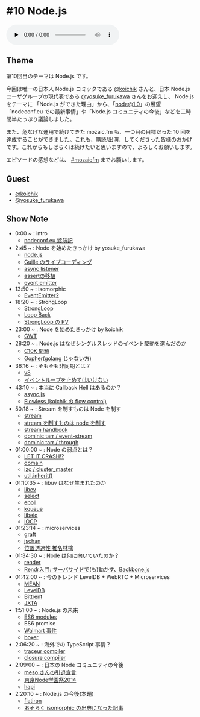 # #10 Node.js

<audio preload=none controls src=http://files.mozaic.fm/mozaic-ep10.m4a></audio>


## Theme

第10回目のテーマは Node.js です。

今回は唯一の日本人 Node.js コミッタである [@koichik](https://twitter.com/koichik/) さんと、日本 Node.js ユーザグループの現代表である [@yosuke_furukawa](https://twitter.com/yosuke_furukawa) さんをお迎えし、 Node.js をテーマに 「Node.js ができた理由」から、「node@1.0」の展望「nodeconf.eu での最新事情」や「Node.js コミュニティの今後」などを二時間半たっぷり議論しました。

また、危なげな運用で続けてきた mozaic.fm も、一つ目の目標だった 10 回を達成することができました。これも、購読/出演、してくださった皆様のおかげです。これからもしばらくは続けたいと思いますので、よろしくお願いします。

エピソードの感想などは、 [#mozaicfm](https://twitter.com/search?q=mozaicfm&src=hash) までお願いします。


## Guest

- [@koichik](https://twitter.com/koichik)
- [@yosuke_furukawa](https://twitter.com/yosuke_furukawa)


## Show Note

- 0:00 ~ : intro
  - [nodeconf.eu 渡航記](http://t.umblr.com/redirect?z=http%3A%2F%2Fyosuke-furukawa.hatenablog.com%2Fentry%2F2014%2F09%2F09%2F174601&t=Mzk1NmI3OTU5NTZkYWU5ZWFkMzI2Y2NjMTk2NDJjNDc1MzRhMDg2NSxYdVJHVGd5bQ%3D%3D)
- 2:45 ~ : Node を始めたきっかけ by yosuke_furukawa
  - [node.js](http://t.umblr.com/redirect?z=http%3A%2F%2Fnodejs.org&t=MjZjZTRhNDVhNDBjYjVmNWEwMzk2MDkzNzY0MDg3MDFjOTQ1YWRlNixYdVJHVGd5bQ%3D%3D)
  - [Guille のライブコーディング](http://t.umblr.com/redirect?z=http%3A%2F%2Fwww.nicovideo.jp%2Fwatch%2F1320664679&t=ZjA5M2ZlN2VjNWQ3YWM3OTM3MTg3OWNlZjgzNGY3YzRiNGQyNDU5OCxYdVJHVGd5bQ%3D%3D)
  - [async listener](http://t.umblr.com/redirect?z=http%3A%2F%2Fnodejs.org%2Fdocs%2Fv0.11.14%2Fapi%2Fall.html%23all_async_listeners&t=MjY0M2YyYTFiNzI3YmRmZWMyMjE2YWNjYmVlYTgwYzgxNWJhYTRhZCxYdVJHVGd5bQ%3D%3D)
  - [assertの移植](http://t.umblr.com/redirect?z=http%3A%2F%2Fgithub.com%2Fjxck%2Fassert&t=Y2VhODQ0NTA1ODA0NWI2NTRkYTBlZjdkN2Y2ZGQxOTA1NzIwZGEwOCxYdVJHVGd5bQ%3D%3D)
  - [event emitter](http://t.umblr.com/redirect?z=http%3A%2F%2Fnodejs.org%2Fapi%2Fevents.html&t=MWI5NTk2M2U1ZjNlYmVmM2Y5NTYyZDdlNzIzMTJlMTM2YmI2MDA2OSxYdVJHVGd5bQ%3D%3D)
- 13:50 ~ : isomorphic
  - [EventEmitter2](http://t.umblr.com/redirect?z=https%3A%2F%2Fgithub.com%2Fasyncly%2FEventEmitter2&t=OGJhODA4MzAwYmU3YzJmZjNmOWI4NzI3YzQ2OTVjMTUwMmY4YjE1MixYdVJHVGd5bQ%3D%3D)
- 18:20 ~ : StrongLoop
  - [StrongLoop](http://t.umblr.com/redirect?z=http%3A%2F%2Fstrongloop.com%2F&t=YTA2MTc5MTdkNzg2ZThmNDkzNTFiZmFmZDliZjQ0MjZmZTUyMWY1OSxYdVJHVGd5bQ%3D%3D)
  - [Loop Back](http://t.umblr.com/redirect?z=http%3A%2F%2Fstrongloop.com%2Fnode-js%2Floopback%2F&t=MWVlNWY3NDQ3YjYxYWMwZGVlZjUxODNmMmE1MGI5OTUyNGMzMDYxNyxYdVJHVGd5bQ%3D%3D)
  - [StrongLoop の PV](http://t.umblr.com/redirect?z=http%3A%2F%2Fstrongloop.com%2Fnode-js%2Fvideos%2F&t=NzRkZDBiMGJkMWY0MDQ4NGU5MTQ5Nzk1YTM4OTE5YTE4NWRhMjkzNixYdVJHVGd5bQ%3D%3D)
- 23:00 ~ : Node を始めたきっかけ by koichik
  - [GWT](http://t.umblr.com/redirect?z=http%3A%2F%2Fwww.gwtproject.org%2F&t=Y2RmZWM4NjM3ZTRiMjdhNzY2OTQ0N2RjZjU2Yjk5N2JkNzNmMjRiZCxYdVJHVGd5bQ%3D%3D)
- 28:20 ~ : Node.js はなぜシングルスレッドのイベント駆動を選んだのか
  - [C10K 問題](http://t.umblr.com/redirect?z=http%3A%2F%2Fwww.hyuki.com%2Fyukiwiki%2Fwiki.cgi%3FTheC10kProblem&t=Mjg4ODgzNzFmYmY2MzdlZTA1N2VkNmE0YzMzZDcwMjdiMWQzNDEwNSxYdVJHVGd5bQ%3D%3D)
  - [Gopher(golang じゃない方)](http://t.umblr.com/redirect?z=http%3A%2F%2Fja.wikipedia.org%2Fwiki%2FGopher&t=NjVkZjM1MjZkMzUyMjk4YmYyODNiNzcyNTc2YTdjYzQ1ZDA2NzBkYyxYdVJHVGd5bQ%3D%3D)
- 36:16 ~ : そもそも非同期とは？
  - [v8](http://t.umblr.com/redirect?z=https%3A%2F%2Fcode.google.com%2Fp%2Fv8%2F&t=NWE1ZmZlZTZlNTEzZjk4NzVmM2FiOWYyMzVkOGZjMGIyOTc5YjQ1MixYdVJHVGd5bQ%3D%3D)
  - [イベントループを止めてはいけない](http://t.umblr.com/redirect?z=http%3A%2F%2Fjxck.hatenablog.com%2Fentry%2Ffor-with-eventloop&t=YzU4MTMyZDRkNjM1MTIyMDczMGVmMmYzNjgzYjk4MTA3OTQwOWM2NSxYdVJHVGd5bQ%3D%3D)
- 43:10 ~ : 本当に Callback Hell はあるのか？
  - [async.js](http://t.umblr.com/redirect?z=https%3A%2F%2Fgithub.com%2Fcaolan%2Fasync&t=OGIzMmY4NDQ2MjE1NzY2YTllMjExYzI4YmU5MTFlMDY3N2Q0NjMxOCxYdVJHVGd5bQ%3D%3D)
  - [Flowless (koichik の flow control)](http://t.umblr.com/redirect?z=https%3A%2F%2Fgithub.com%2Fkoichik%2Fnode-flowless&t=MzBmNmMwOWRkNjQ3NjJhZDQ2Mjc0ZGI2OTI4NGU5YTUwZGZhZjI1ZSxYdVJHVGd5bQ%3D%3D)
- 50:18 ~ : Stream を制すものは Node を制す
  - [stream](http://t.umblr.com/redirect?z=http%3A%2F%2Fnodejs.org%2Fapi%2Fstream.html&t=YTllMzM2MzM1NzQ1OTU5NzBmZjM2OTg4ZGUwZGNkNWUzZWM0YmU2MyxYdVJHVGd5bQ%3D%3D)
  - [stream を制すものは node を制す](http://t.umblr.com/redirect?z=http%3A%2F%2Fjxck.hatenablog.com%2Fentry%2F20111204%2F1322966453&t=YTcxNDBmMDY4ZTk3OTEwZjBiYWIyYWFhMWE5ODJlY2U3ZTZhOTBlMyxYdVJHVGd5bQ%3D%3D)
  - [stream handbook](http://t.umblr.com/redirect?z=https%3A%2F%2Fgithub.com%2Fsubstack%2Fstream-handbook&t=MzE4ZDlmODM5MDQ0NmM1NjJhOGFhYWQ4NjI2OTIzYWQ1MWUxNzY4YSxYdVJHVGd5bQ%3D%3D)
  - [dominic tarr / event-stream](http://t.umblr.com/redirect?z=https%3A%2F%2Fgithub.com%2Fdominictarr%2Fevent-stream&t=MWQ5YzA1ZjgwYjM5NTZmZTZmZGM5NjZiNGVhYTNkM2RkZmUxOTU4ZSxYdVJHVGd5bQ%3D%3D)
  - [dominic tarr / through](http://t.umblr.com/redirect?z=https%3A%2F%2Fgithub.com%2Fdominictarr%2Fthrough&t=Y2RmNDg4N2EzMjRhYjYxMjExYmJmZDY0NGU5MjY2Y2U0Mzg0NzllOSxYdVJHVGd5bQ%3D%3D)
- 01:00:00 ~ : Node の弱点とは？
  - [LET IT CRASH!?](http://t.umblr.com/redirect?z=http%3A%2F%2Fwww.slideshare.net%2Fkoichik%2Fnode8-let-it-crash&t=NTQwMjI0Y2U4ODY3YTFhNjRmMDY5ZWMzNWNlMDkxMGJmMjEyOGE4ZCxYdVJHVGd5bQ%3D%3D)
  - [domain](http://t.umblr.com/redirect?z=http%3A%2F%2Fnodejs.org%2Fapi%2Fdomain.html&t=MjkxNjVhN2NhODExNjViNjdhZDk1ZDI4YTAzNmNlNWJkODk4YmVhMCxYdVJHVGd5bQ%3D%3D)
  - [izc / cluster_master](http://t.umblr.com/redirect?z=https%3A%2F%2Fgithub.com%2Fisaacs%2Fcluster-master&t=ZDE0M2IwNDg4MjFhOWMwZDk4ZWQ1ZjdmMzlkZDU4NzUzMDNmNjFkMCxYdVJHVGd5bQ%3D%3D)
  - [util.inherit()](http://t.umblr.com/redirect?z=http%3A%2F%2Fnodejs.org%2Fapi%2Futil.html%23util_util_inherits_constructor_superconstructor&t=YjAwNTViYzMzZDNiYTliMWU4NTI5NzM3ZjU5YjY0MTJjMjA0NDY5YSxYdVJHVGd5bQ%3D%3D)
- 01:10:35 ~ : libuv はなぜ生まれたのか
  - [libev](http://t.umblr.com/redirect?z=http%3A%2F%2Fsoftware.schmorp.de%2Fpkg%2Flibev.html&t=Mjc1ZmJkNjI1NTFhNTFkNmFmYjQ3YzRkNDE1NWNjODE0ZDA0ZmM4YixYdVJHVGd5bQ%3D%3D)
  - [select](http://t.umblr.com/redirect?z=http%3A%2F%2Fman7.org%2Flinux%2Fman-pages%2Fman2%2Fselect.2.html&t=MzAwYmQ3OWRjMzZiNTEyYzE0YjNiNDE0NzhlM2UzZDhlNDlhNzNjYixYdVJHVGd5bQ%3D%3D)
  - [epoll](http://t.umblr.com/redirect?z=http%3A%2F%2Fman7.org%2Flinux%2Fman-pages%2Fman7%2Fepoll.7.html&t=ZmUyMWJlMGU3NzVhN2I3NjliMjNkNzAyYTQwYzI1YmYzM2JkYWFkNyxYdVJHVGd5bQ%3D%3D)
  - [kqueue](http://t.umblr.com/redirect?z=http%3A%2F%2Fen.wikipedia.org%2Fwiki%2FKqueue&t=MjQ1NDQwYTAxNzBlODhlMmE3YTEyMzdjNjNiMmI5ZDY3YWU3MTNkZSxYdVJHVGd5bQ%3D%3D)
  - [libeio](http://t.umblr.com/redirect?z=http%3A%2F%2Fsoftware.schmorp.de%2Fpkg%2Flibeio.html&t=YzYyNDNmMjZlMzk5NmYzNTQwMmNhZDY3MDQzN2VkZGRkNzM5YzgzMixYdVJHVGd5bQ%3D%3D)
  - [IOCP](http://t.umblr.com/redirect?z=http%3A%2F%2Fmsdn.microsoft.com%2Fen-us%2Flibrary%2Faa365198%28VS.85%29.aspx&t=ZmY2NTYxZDA2M2I5ZWM5MmQ2ZTZmMzg0ZjFjNTY5MjNhNGQxMmM2MyxYdVJHVGd5bQ%3D%3D)
- 01:23:14 ~ : microservices
  - [graft](http://t.umblr.com/redirect?z=https%3A%2F%2Fgithub.com%2FGraftJS%2Fgraft&t=ZWVhZDc2ZDBhYjA2YzJjYzQ0NDJkZWY1NjQ5OWJjOGJmMGZmYTM5MSxYdVJHVGd5bQ%3D%3D)
  - [jschan](http://t.umblr.com/redirect?z=https%3A%2F%2Fgithub.com%2FGraftJS%2Fjschan&t=ZTM5NmU0OGYxOGEyYzM3ZTM3MzhlMjVhMWIzNmFkZWZkMjk0NjM0YSxYdVJHVGd5bQ%3D%3D)
  - [位置透過性 椎名林檎](http://jxck.tumblr.com/post/11435831106/hook-io)
- 01:34:30 ~ : Node は何に向いていたのか？
  - [render](http://t.umblr.com/redirect?z=http%3A%2F%2Fwww.renderjs.org%2F&t=MjI4Yjk0NGYzYzc0ZDEwMDczMjlmNzg5NTAyYTMwMTE3YjMyMTU5MCxYdVJHVGd5bQ%3D%3D)
  - [Rendr入門: サーバサイドで(も)動かす、Backbone.js](http://t.umblr.com/redirect?z=http%3A%2F%2Fwww.slideshare.net%2Fmshk%2Frendr&t=YjA2MTAyZDRmNjRkOWQwOGU1NTQ1MmQ2OWYxZjYyZmE3MDkwY2RhZCxYdVJHVGd5bQ%3D%3D)
- 01:42:00 ~ : 今のトレンド LevelDB + WebRTC + Microservices
  - [MEAN](http://t.umblr.com/redirect?z=http%3A%2F%2Fmeanjs.org%2F&t=YWZmMWFkY2JlYjAwOGNiYWY3OTJkZDcxZjYzZWE0MjFhOTUxMmI3YSxYdVJHVGd5bQ%3D%3D)
  - [LevelDB](http://t.umblr.com/redirect?z=https%3A%2F%2Fgithub.com%2Fgoogle%2Fleveldb&t=NjkwYTNjNWUzNmUzMmU5MWQwMjMxOWI4MWMxMzZhOTVjY2FkOTYzMCxYdVJHVGd5bQ%3D%3D)
  - [Bittrent](http://t.umblr.com/redirect?z=http%3A%2F%2Fwww.bittorrent.com%2F&t=MzFkZWQ2NjM1NzFlZGZiYzU3MmQyY2Y3ZGU1YWY3MTYzYWUwYWI5NyxYdVJHVGd5bQ%3D%3D)
  - [JXTA](http://t.umblr.com/redirect?z=https%3A%2F%2Fjxta.kenai.com%2F&t=OWY3ODJkOWI2NmY1MWQwZGRiNGE5ZGJjZjkyNjY0NzM5OGFlMmNjZixYdVJHVGd5bQ%3D%3D)
- 1:51:00 ~ : Node.js の未来
  - [ES6 modules](http://t.umblr.com/redirect?z=http%3A%2F%2Fwiki.ecmascript.org%2Fdoku.php%3Fid%3Dharmony%3Amodules&t=NmNjNzY2ZDFhNTI4ODFlNTgyOTVmNmEwMzI2NTRhMWEyOWExODVkYSxYdVJHVGd5bQ%3D%3D)
  - <a>ES6 promise</a>
  - [Walmart 事件](http://t.umblr.com/redirect?z=http%3A%2F%2Fwww.joyent.com%2Fblog%2Fwalmart-node-js-memory-leak&t=YWYwZjQxOWJjNTg1NmFmMzZmYjMwNTE2Y2I5NzQ3YzU5MzgxMGIzMSxYdVJHVGd5bQ%3D%3D)
  - [boxer](http://t.umblr.com/redirect?z=http%3A%2F%2Fwww.getboxer.com%2F&t=NjFjY2NlOTFhZTA4MjA2NTg3N2Y1MTQ3ZTVhZTdmNjk2YmNlMjljNCxYdVJHVGd5bQ%3D%3D)
- 2:06:20 ~ : 海外での TypeScript 事情？
  - [traceur compiler](http://t.umblr.com/redirect?z=https%3A%2F%2Fgithub.com%2Fgoogle%2Ftraceur-compiler&t=YjE5MzBiNDcwMzA5OGRmNWY5NDQ0ZjEzYzE0NGI2NGJjNzkyYjhhZSxYdVJHVGd5bQ%3D%3D)
  - [closure compiler](http://t.umblr.com/redirect?z=https%3A%2F%2Fdevelopers.google.com%2Fclosure%2Fcompiler%2F%3Fhl%3Dja&t=MWMyN2Y0ZGE1YjJmOTQ3MDVlZDg5MDJmOTE4NzBkZDk3ZDFjMWM2NyxYdVJHVGd5bQ%3D%3D)
- 2:09:00 ~ : 日本の Node コミュニティの今後
  - [meso さんの引退宣言](http://t.umblr.com/redirect?z=https%3A%2F%2Fdocs.google.com%2Fpresentation%2Fd%2F1IYwvHLAT0sFLAOmBGQ7dUyD7NKajwfkOgh8SAYvJa2c%2Fedit%23slide%3Did.p&t=MDVkOTRhODQ4NTJkZWE1ZDVjODFiM2RiY2UzN2Q4MDA4MjkyNGM2MSxYdVJHVGd5bQ%3D%3D)
  - [東京Node学園祭2014](http://t.umblr.com/redirect?z=http%3A%2F%2Fnodefest.jp%2F2014%2F&t=YWE2NjZiNjAzMGQ3M2QzMDQ1NWQ3MDkxMDgwMTRiYWQ3ZDJhOWJmNSxYdVJHVGd5bQ%3D%3D)
  - [hapi](http://t.umblr.com/redirect?z=http%3A%2F%2Fhapijs.com%2F&t=OTA3OGMwNzZlN2EzNGYyNTcxZDdhOGM0ODFkOGM1OTVjYjQxOWE2YixYdVJHVGd5bQ%3D%3D)
- 2:20:10 ~ : Node.js の今後(本題)
  - [flatiron](http://t.umblr.com/redirect?z=http%3A%2F%2Fflatironjs.org%2F&t=M2VhNDhjZTA5MDcwNDFhZTA5NDQ4NzcwMzQ2NmVhMmJkNzZjM2U5MixYdVJHVGd5bQ%3D%3D)
  - [おそらく isomorphic の出典になった記事](http://t.umblr.com/redirect?z=http%3A%2F%2Fblog.nodejitsu.com%2Fscaling-isomorphic-javascript-code%2F&t=ZTgzYTY4MDRhMzZkOGFjNmQzMzg5ZTA5ZjUzYTc5YWNjNDVkZDQ2MSxYdVJHVGd5bQ%3D%3D)
